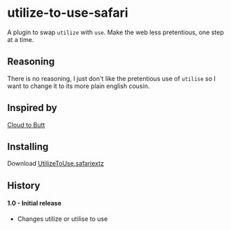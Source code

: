 # utilize-to-use-safari

A plugin to swap `utilize` with `use`. Make the web less pretentious, one step at a
time.

## Reasoning

There is no reasoning, I just don't like the pretentious use of `utilise` so I want
to change it to its more plain english cousin.

## Inspired by

[Cloud to Butt](https://github.com/logancollins/cloud-to-butt-safari)

## Installing

Download [UtilizeToUse.safariextz](https://raw.github.com/mgriffin/utilize-to-use-safari/blob/master/UtilizeToUse.safariextz?raw=true)

## History

#### 1.0 - Initial release

- Changes utilize or utilise to use

